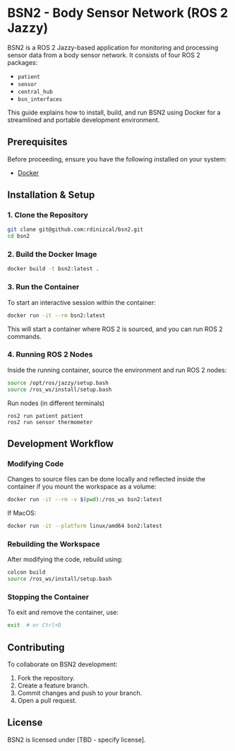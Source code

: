 # BSN2 - Body Sensor Network (ROS 2 Jazzy)

BSN2 is a ROS 2 Jazzy-based application for monitoring and processing sensor data from a body sensor network. It consists of four ROS 2 packages:

- `patient`
- `sensor`
- `central_hub`
- `bsn_interfaces`

This guide explains how to install, build, and run BSN2 using Docker for a streamlined and portable development environment.

## Prerequisites

Before proceeding, ensure you have the following installed on your system:

- [Docker](https://docs.docker.com/get-docker/)

## Installation & Setup

### 1. Clone the Repository

```sh
git clone git@github.com:rdinizcal/bsn2.git
cd bsn2
```

### 2. Build the Docker Image

```sh
docker build -t bsn2:latest .
```

### 3. Run the Container

To start an interactive session within the container:

```sh
docker run -it --rm bsn2:latest
```

This will start a container where ROS 2 is sourced, and you can run ROS 2 commands.

### 4. Running ROS 2 Nodes

Inside the running container, source the environment and run ROS 2 nodes:

```sh
source /opt/ros/jazzy/setup.bash
source /ros_ws/install/setup.bash
```

Run nodes (in different terminals)
```
ros2 run patient patient
ros2 run sensor thermometer
```

## Development Workflow

### Modifying Code
Changes to source files can be done locally and reflected inside the container if you mount the workspace as a volume:

```sh
docker run -it --rm -v $(pwd):/ros_ws bsn2:latest
```

If MacOS:
```sh
docker run -it --platform linux/amd64 bsn2:latest
```

### Rebuilding the Workspace
After modifying the code, rebuild using:

```sh
colcon build
source /ros_ws/install/setup.bash
```

### Stopping the Container
To exit and remove the container, use:

```sh
exit  # or Ctrl+D
```

## Contributing
To collaborate on BSN2 development:

1. Fork the repository.
2. Create a feature branch.
3. Commit changes and push to your branch.
4. Open a pull request.

## License
BSN2 is licensed under [TBD - specify license].

